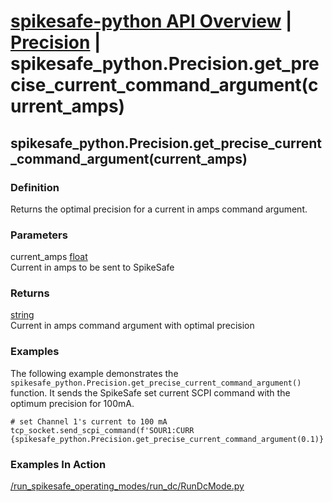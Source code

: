 # [spikesafe-python API Overview](/spikesafe_python_lib_docs/README.md) | [Precision](/spikesafe_python_lib_docs/Precision/README.md) | spikesafe_python.Precision.get_precise_current_command_argument(current_amps)

## spikesafe_python.Precision.get_precise_current_command_argument(current_amps)

### Definition
Returns the optimal precision for a current in amps command argument.

### Parameters
current_amps [float](https://docs.python.org/3/library/functions.html#float)  
Current in amps to be sent to SpikeSafe
    
### Returns
[string](https://docs.python.org/3/library/string.html)  
Current in amps command argument with optimal precision

### Examples
The following example demonstrates the `spikesafe_python.Precision.get_precise_current_command_argument()` function. It sends the SpikeSafe set current SCPI command with the optimum precision for 100mA.
```
# set Channel 1's current to 100 mA
tcp_socket.send_scpi_command(f'SOUR1:CURR {spikesafe_python.Precision.get_precise_current_command_argument(0.1)}')
```

### Examples In Action
[/run_spikesafe_operating_modes/run_dc/RunDcMode.py](/run_spikesafe_operating_modes/run_dc/RunDcMode.py)